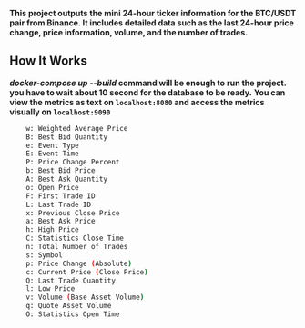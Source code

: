 **This project outputs the mini 24-hour ticker information for the BTC/USDT pair from Binance. It includes detailed data such as**
**the last 24-hour price change, price information, volume, and the number of trades.**

##  How It Works
**_docker-compose up --build_ command will be enough to run the project.**
**you have to wait about 10 second for the database to be ready.**
**You can view the metrics as text on ```localhost:8080``` and access the metrics visually on ```localhost:9090```**

```bash
    w: Weighted Average Price
    B: Best Bid Quantity
    e: Event Type
    E: Event Time
    P: Price Change Percent
    b: Best Bid Price
    A: Best Ask Quantity
    o: Open Price
    F: First Trade ID
    L: Last Trade ID
    x: Previous Close Price
    a: Best Ask Price
    h: High Price
    C: Statistics Close Time
    n: Total Number of Trades
    s: Symbol
    p: Price Change (Absolute)
    c: Current Price (Close Price)
    Q: Last Trade Quantity
    l: Low Price
    v: Volume (Base Asset Volume)
    q: Quote Asset Volume
    O: Statistics Open Time
```